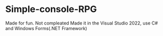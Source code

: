 # Simple-console-RPG
Made for fun. Not compleated
Made it in the Visual Studio 2022, use C# and Windows Forms(.NET Framework)
